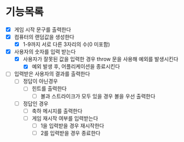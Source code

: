 # 기능목록

- [x] 게임 시작 문구를 출력한다
- [x] 컴퓨터의 랜덤값을 생성한다
    - [x] 1-9까지 서로 다른 3자리의 수(0 미포함)
- [x] 사용자의 숫자를 입력 받는다
    - [x] 사용자가 잘못된 값을 입력한 경우 throw 문을 사용해 예외를 발생시킨다
        - [x] 예외 발생 후, 어플리케이션을 종료시킨다
- [ ] 입력받은 사용자의 결과를 출력한다
    - [ ] 정답이 아닌경우
        - [ ] 힌트를 출력한다
            - [ ] 볼과 스트라이크가 모두 있을 경우 볼을 우선 출력한다
    - [ ] 정답인 경우
        - [ ] 축하 메시지를 출력한다
        - [ ] 게임 재시작 여부를 입력받는다
            - [ ] 1을 입력받을 경우 재시작한다
            - [ ] 2를 입력받을 경우 종료한다
